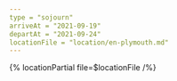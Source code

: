 ```yaml
---
type = "sojourn"
arriveAt = "2021-09-19"
departAt = "2021-09-24"
locationFile = "location/en-plymouth.md"
---
```


{% locationPartial file=$locationFile /%}
